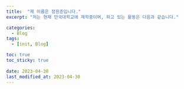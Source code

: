 ```yaml
---
title:  "제 이름은 정원준입니다."
excerpt: "저는 현재 단국대학교에 재학중이며, 하고 있는 활동은 다음과 같습니다."

categories:
  - Blog
tags:
  - [init, Blog]

toc: true
toc_sticky: true
 
date: 2023-04-30
last_modified_at: 2023-04-30
---
```

<!--본문 시작-->
